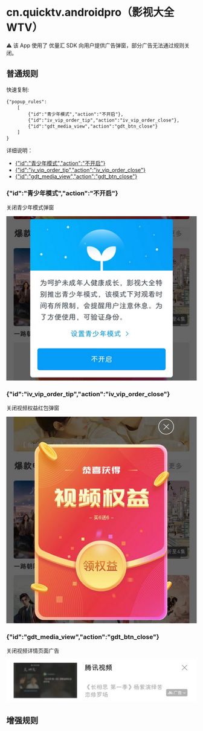 # cn.quicktv.androidpro（影视大全WTV）

⚠ 该 App 使用了 优量汇 SDK 向用户提供广告弹窗，部分广告无法通过规则关闭。

## 普通规则

快速复制:
```
{"popup_rules":
    [
        {"id":"青少年模式","action":"不开启"},
        {"id":"iv_vip_order_tip","action":"iv_vip_order_close"},
        {"id":"gdt_media_view","action":"gdt_btn_close"}
    ]
}
```
详细说明：
- [{"id":"青少年模式","action":"不开启"}](#id青少年模式action不开启)
- [{"id":"iv_vip_order_tip","action":"iv_vip_order_close"}](#idiv_vip_order_tipactioniv_vip_order_close)
- [{"id":"gdt_media_view","action":"gdt_btn_close"}](#idgdt_media_viewactiongdt_btn_close)

### {"id":"青少年模式","action":"不开启"}
关闭青少年模式弹窗

![](./assets/青少年模式弹窗.jpg)

### {"id":"iv_vip_order_tip","action":"iv_vip_order_close"}
关闭视频权益红包弹窗

![](./assets/视频权益红包弹窗.jpg)

### {"id":"gdt_media_view","action":"gdt_btn_close"}
关闭视频详情页面广告

![](./assets/视频详情页面广告.jpg)

## 增强规则

